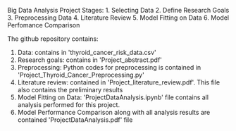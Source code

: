 Big Data Analysis Project Stages:
	1. Selecting Data
  2. Define Research Goals 
	3. Preprocessing Data
  4. Literature Review 
	5. Model Fitting on Data
  6. Model Perfomance Comparison

The github repository contains:
  1. Data: contains in 'thyroid_cancer_risk_data.csv'
  2. Research goals: contains in 'Project_abstract.pdf'
  3. Preprocessing: Python codes for preprocessing is contained in 'Project_Thyroid_Cancer_Preprocessing.py'
  4. Literature review: contained in 'Project_literature_review.pdf'. This file also contains the preliminary results
  5. Model Fitting on Data: 'ProjectDataAnalysis.ipynb' file contains all analysis performed for this project.
  6. Model Performance Comparison along with all analysis results are contained 'ProjectDataAnalysis.pdf' file 
	
